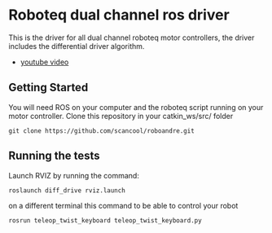 # Roboteq dual channel ros driver

This is the driver for all dual channel roboteq motor controllers, the driver includes the differential driver algorithm. 

* [youtube video](https://www.youtube.com/watch?v=rk8OZ5LdfDo)

## Getting Started

You will need ROS on your computer and the roboteq script running on your motor controller.
Clone this repository in your catkin_ws/src/  folder

```
git clone https://github.com/scancool/roboandre.git
```

## Running the tests

Launch RVIZ by running the command:

```
roslaunch diff_drive rviz.launch
```
on a different terminal this command to be able to control your robot

```
rosrun teleop_twist_keyboard teleop_twist_keyboard.py
```

